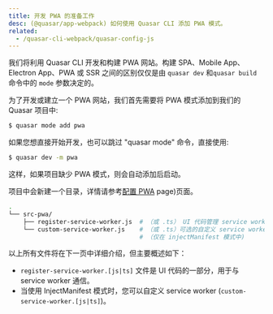 ```yaml
---
title: 开发 PWA 的准备工作
desc: (@quasar/app-webpack) 如何使用 Quasar CLI 添加 PWA 模式。
related:
  - /quasar-cli-webpack/quasar-config-js
---
```



我们将利用 Quasar CLI 开发和构建 PWA 网站。构建 SPA、Mobile App、Electron App、PWA 或 SSR 之间的区别仅仅是由 `quasar dev` 和`quasar build` 命令中的 `mode` 参数决定的。

为了开发或建立一个 PWA 网站，我们首先需要将 PWA 模式添加到我们的 Quasar 项目中:

```bash
$ quasar mode add pwa
```

如果您想直接开始开发，也可以跳过 "quasar mode" 命令，直接使用:

```bash
$ quasar dev -m pwa
```

这样，如果项目缺少 PWA 模式，则会自动添加后启动。

项目中会新建一个目录，详情请参考[配置 PWA](/quasar-cli-webpack/developing-pwa/configuring-pwa) page)页面。

```bash
.
└── src-pwa/
    ├── register-service-worker.js  # （或 .ts） UI 代码管理 service worker
    └── custom-service-worker.js    # （或 .ts）可选的自定义 service worker 文件
                                    # （仅在 injectManifest 模式中)
```

以上所有文件将在下一页中详细介绍，但主要概述如下：

* `register-service-worker.[js|ts]` 文件是 UI 代码的一部分，用于与 service worker 通信。
* 当使用 InjectManifest 模式时，您可以自定义 service worker (`custom-service-worker.[js|ts]`)。
